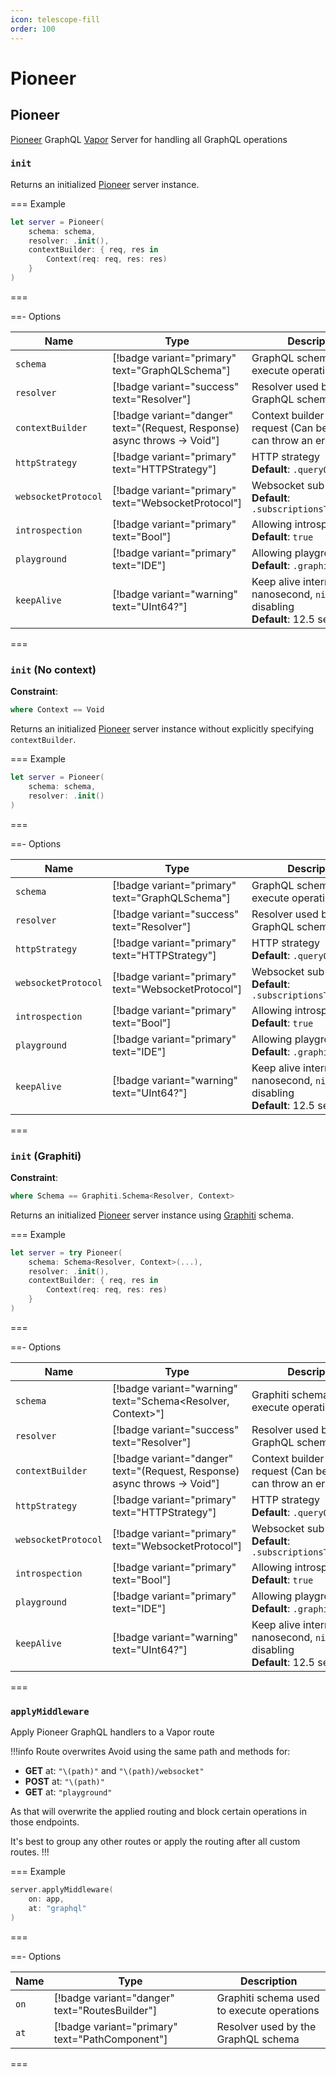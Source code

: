 ```yaml
---
icon: telescope-fill
order: 100
---
```


# Pioneer

## Pioneer

[Pioneer](#pioneer) GraphQL [Vapor](https://vapor.codes/) Server for handling all GraphQL operations

### `init`

Returns an initialized [Pioneer](#pioneer) server instance.

=== Example

```swift
let server = Pioneer(
    schema: schema,
    resolver: .init(),
    contextBuilder: { req, res in
        Context(req: req, res: res)
    }
)
```

===

==- Options

| Name                | Type                                                         | Description                                                                            |
| ------------------- | ------------------------------------------------------------ | -------------------------------------------------------------------------------------- |
| `schema`            | [!badge variant="primary" text="GraphQLSchema"]              | GraphQL schema used to execute operations                                              |
| `resolver`          | [!badge variant="success" text="Resolver"]                   | Resolver used by the GraphQL schema                                                    |
| `contextBuilder`    | [!badge variant="danger" text="(Request, Response) async throws -> Void"] | Context builder from request (Can be async and can throw an error)                                                         |
| `httpStrategy`      | [!badge variant="primary" text="HTTPStrategy"]               | HTTP strategy <br/> **Default**: `.queryOnlyGet`                                       |
| `websocketProtocol` | [!badge variant="primary" text="WebsocketProtocol"]          | Websocket sub-protocol <br/> **Default**: `.subscriptionsTransportws`                  |
| `introspection`     | [!badge variant="primary" text="Bool"]                       | Allowing introspection <br/> **Default**: `true`                                       |
| `playground`        | [!badge variant="primary" text="IDE"]                        | Allowing playground <br/> **Default**: `.graphiql`                                     |
| `keepAlive`         | [!badge variant="warning" text="UInt64?"]                    | Keep alive internal in nanosecond, `nil` for disabling <br/> **Default**: 12.5 seconds |

===

### `init` (No context)

**Constraint**:

```swift
where Context == Void
```

Returns an initialized [Pioneer](#pioneer) server instance without explicitly specifying `contextBuilder`.

=== Example

```swift
let server = Pioneer(
    schema: schema,
    resolver: .init()
)
```

===

==- Options

| Name                | Type                                                | Description                                                                            |
| ------------------- | --------------------------------------------------- | -------------------------------------------------------------------------------------- |
| `schema`            | [!badge variant="primary" text="GraphQLSchema"]     | GraphQL schema used to execute operations                                              |
| `resolver`          | [!badge variant="success" text="Resolver"]          | Resolver used by the GraphQL schema                                                    |
| `httpStrategy`      | [!badge variant="primary" text="HTTPStrategy"]      | HTTP strategy <br/> **Default**: `.queryOnlyGet`                                       |
| `websocketProtocol` | [!badge variant="primary" text="WebsocketProtocol"] | Websocket sub-protocol <br/> **Default**: `.subscriptionsTransportws`                  |
| `introspection`     | [!badge variant="primary" text="Bool"]              | Allowing introspection <br/> **Default**: `true`                                       |
| `playground`        | [!badge variant="primary" text="IDE"]               | Allowing playground <br/> **Default**: `.graphiql`                                     |
| `keepAlive`         | [!badge variant="warning" text="UInt64?"]           | Keep alive internal in nanosecond, `nil` for disabling <br/> **Default**: 12.5 seconds |

===

### `init` (Graphiti)

**Constraint**:

```swift
where Schema == Graphiti.Schema<Resolver, Context>
```

Returns an initialized [Pioneer](#pioneer) server instance using [Graphiti](https://github.com/GraphQLSwift/Graphiti) schema.

=== Example

```swift
let server = try Pioneer(
    schema: Schema<Resolver, Context>(...),
    resolver: .init(),
    contextBuilder: { req, res in
        Context(req: req, res: res)
    }
)
```

===

==- Options

| Name                | Type                                                         | Description                                                                            |
| ------------------- | ------------------------------------------------------------ | -------------------------------------------------------------------------------------- |
| `schema`            | [!badge variant="warning" text="Schema<Resolver, Context>"]  | Graphiti schema used to execute operations                                             |
| `resolver`          | [!badge variant="success" text="Resolver"]                   | Resolver used by the GraphQL schema                                                    |
| `contextBuilder`    | [!badge variant="danger" text="(Request, Response) async throws -> Void"] | Context builder from request (Can be async and can throw an error)                                                        |
| `httpStrategy`      | [!badge variant="primary" text="HTTPStrategy"]               | HTTP strategy <br/> **Default**: `.queryOnlyGet`                                       |
| `websocketProtocol` | [!badge variant="primary" text="WebsocketProtocol"]          | Websocket sub-protocol <br/> **Default**: `.subscriptionsTransportws`                  |
| `introspection`     | [!badge variant="primary" text="Bool"]                       | Allowing introspection <br/> **Default**: `true`                                       |
| `playground`        | [!badge variant="primary" text="IDE"]                        | Allowing playground <br/> **Default**: `.graphiql`                                     |
| `keepAlive`         | [!badge variant="warning" text="UInt64?"]                    | Keep alive internal in nanosecond, `nil` for disabling <br/> **Default**: 12.5 seconds |

===

### `applyMiddleware`

Apply Pioneer GraphQL handlers to a Vapor route

!!!info Route overwrites
Avoid using the same path and methods for:

- **GET** at: `"\(path)"` and `"\(path)/websocket"`
- **POST** at: `"\(path)"`
- **GET** at: `"playground"`

As that will overwrite the applied routing and block certain operations in those endpoints.

It's best to group any other routes or apply the routing after all custom routes.
!!!

=== Example

```swift
server.applyMiddleware(
    on: app,
    at: "graphql"
)
```

===

==- Options

| Name | Type                                            | Description                                |
| ---- | ----------------------------------------------- | ------------------------------------------ |
| `on` | [!badge variant="danger" text="RoutesBuilder"]  | Graphiti schema used to execute operations |
| `at` | [!badge variant="primary" text="PathComponent"] | Resolver used by the GraphQL schema        |

===

